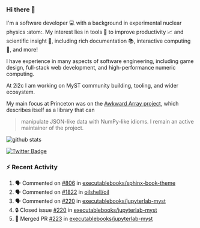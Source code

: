 ### Hi there 👋 

I'm a software developer 💻 with a background in experimental nuclear physics :atom:. My interest lies in tools :wrench: to improve productivity :chart_with_upwards_trend: and scientific insight :telescope:, including rich documentation 📚, interactive computing 🧮, and more! 

I have experience in many aspects of software engineering, including game design, full-stack web development, and high-performance numeric computing. 

At 2i2c I am working on MyST community building, tooling, and wider ecosystem. 

My main focus at Princeton was on the [Awkward Array project](awkward-array.org/), which describes itself as a library that can 
> manipulate JSON-like data with NumPy-like idioms. I remain an active maintainer of the project. 

![github stats](https://github-readme-stats.vercel.app/api?username=agoose77&show_icons=true&hide_rank=true&hide_title=true&bg_color=30,e76445,904e95&text_color=efe3ec&icon_color=efe3ec)
<!--
**agoose77/agoose77** is a ✨ _special_ ✨ repository because its `README.md` (this file) appears on your GitHub profile.

Here are some ideas to get you started:

- 🔭 I’m currently working on ...
- 🌱 I’m currently learning ...
- 👯 I’m looking to collaborate on ...
- 🤔 I’m looking for help with ...
- 💬 Ask me about ...
- 📫 How to reach me: ...
- 😄 Pronouns: ...
- ⚡ Fun fact: ...
-->

[![Twitter Badge](https://img.shields.io/twitter/follow/agoose77?style=flat-square&logo=Twitter&logoColor=white&color=cornflowerblue)](https://twitter.com/agoose77)

### :zap: Recent Activity

<!--START_SECTION:activity-->
1. 🗣 Commented on [#806](https://github.com/executablebooks/sphinx-book-theme/pull/806#issuecomment-1976335192) in [executablebooks/sphinx-book-theme](https://github.com/executablebooks/sphinx-book-theme)
2. 🗣 Commented on [#1822](https://github.com/oilshell/oil/issues/1822#issuecomment-1970684807) in [oilshell/oil](https://github.com/oilshell/oil)
3. 🗣 Commented on [#220](https://github.com/executablebooks/jupyterlab-myst/issues/220#issuecomment-1970678263) in [executablebooks/jupyterlab-myst](https://github.com/executablebooks/jupyterlab-myst)
4. 🔒 Closed issue [#220](https://github.com/executablebooks/jupyterlab-myst/issues/220) in [executablebooks/jupyterlab-myst](https://github.com/executablebooks/jupyterlab-myst)
5. 🎉 Merged PR [#223](https://github.com/executablebooks/jupyterlab-myst/pull/223) in [executablebooks/jupyterlab-myst](https://github.com/executablebooks/jupyterlab-myst)
<!--END_SECTION:activity-->
